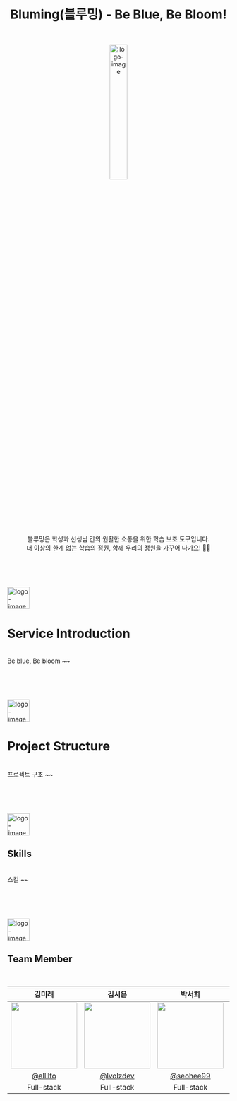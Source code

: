 
<div align="center">
<h1>Bluming(블루밍) - Be Blue, Be Bloom!</h1>
<br />
  
<img src="https://github.com/Blueming-PDA/Blueming/assets/63188042/29b29117-3e04-4a5a-b6d3-1bc8383592e2" alt="logo-image" width="28%"><br /><br />
블루밍은 학생과 선생님 간의 원활한 소통을 위한 학습 보조 도구입니다. <br />
더 이상의 한계 없는 학습의 정원, 함께 우리의 정원을 가꾸어 나가요! 🌱🌼


</div>
<br /><br /><br />


<img src="https://github.com/Blueming-PDA/Blueming/assets/63188042/c3222ee0-401a-4bc5-8845-e0d9c7c4c82f" alt="logo-image" width=50><br />
# Service Introduction
<br />
Be blue, Be bloom ~~

<br /><br /><br />


<img src="https://github.com/Blueming-PDA/Blueming/assets/63188042/c3222ee0-401a-4bc5-8845-e0d9c7c4c82f" alt="logo-image" width=50><br />
# Project Structure 
<br />
프로젝트 구조 ~~

<br /><br /><br />


<img src="https://github.com/Blueming-PDA/Blueming/assets/63188042/c3222ee0-401a-4bc5-8845-e0d9c7c4c82f" alt="logo-image" width=50><br />
## Skills
<br />
스킬 ~~

<br /><br /><br />


<img src="https://github.com/Blueming-PDA/Blueming/assets/63188042/c3222ee0-401a-4bc5-8845-e0d9c7c4c82f" alt="logo-image" width=50><br />
## Team Member
<br />

|김미래|김시은|박서희|한다희|
|:----:|:----:|:-----:|:----:|
|<img src = "https://avatars.githubusercontent.com/u/114224237?s=120&v=4" width=150>|<img src = "https://avatars.githubusercontent.com/u/114224237?s=120&v=4" width=150>|<img src = "https://avatars.githubusercontent.com/u/114224237?s=120&v=4" width=150>|<img src = "https://avatars.githubusercontent.com/u/114224237?s=120&v=4" width=150>|
|[@allllfo](https://github.com/allllfo)|[@lvolzdev](https://github.com/lvolzdev)|[@seohee99](https://github.com/seohee99)|[@ekgus9701](https://github.com/ekgus9701)|
|Full-stack|Full-stack|Full-stack|Full-stack|

